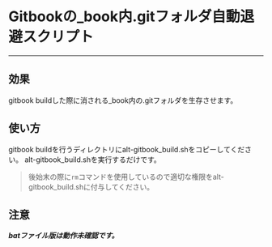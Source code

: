 # Gitbookの_book内.gitフォルダ自動退避スクリプト
---
## 効果
gitbook buildした際に消される_book内の.gitフォルダを生存させます。
## 使い方
gitbook buildを行うディレクトリにalt-gitbook_build.shをコピーしてください。
alt-gitbook_build.shを実行するだけです。
> 後始末の際に`rm`コマンドを使用しているので適切な権限をalt-gitbook_build.shに付与してください。

## 注意
***batファイル版は動作未確認です。***